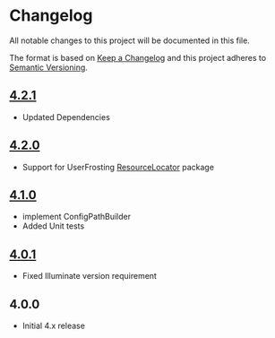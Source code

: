 # Changelog

All notable changes to this project will be documented in this file.

The format is based on [Keep a Changelog](http://keepachangelog.com/en/1.0.0/) and this project adheres to [Semantic Versioning](http://semver.org/spec/v2.0.0.html).

## [4.2.1]
- Updated Dependencies

## [4.2.0]
 - Support for UserFrosting [ResourceLocator](https://github.com/userfrosting/UniformResourceLocator) package

## [4.1.0]
 - implement ConfigPathBuilder
 - Added Unit tests

## [4.0.1]
 - Fixed Illuminate version requirement

## 4.0.0
 - Initial 4.x release

[4.2.1]: https://github.com/userfrosting/config/compare/4.2.0...4.2.1
[4.2.0]: https://github.com/userfrosting/config/compare/4.1.0...4.2.0
[4.1.0]: https://github.com/userfrosting/config/compare/4.0.1...4.1.0
[4.0.1]: https://github.com/userfrosting/config/compare/4.0.0...4.0.1
